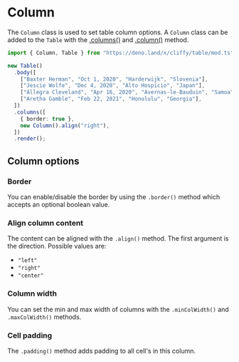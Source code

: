 # Column

The `Column` class is used to set table column options. A `Column` class can be
added to the `Table` with the [.columns()](./options.md) and
[.column()](./options.md) method.

```ts
import { Column, Table } from "https://deno.land/x/cliffy/table/mod.ts";

new Table()
  .body([
    ["Baxter Herman", "Oct 1, 2020", "Harderwijk", "Slovenia"],
    ["Jescie Wolfe", "Dec 4, 2020", "Alto Hospicio", "Japan"],
    ["Allegra Cleveland", "Apr 16, 2020", "Avernas-le-Bauduin", "Samoa"],
    ["Aretha Gamble", "Feb 22, 2021", "Honolulu", "Georgia"],
  ])
  .columns([
    { border: true },
    new Column().align("right"),
  ])
  .render();
```

## Column options

### Border

You can enable/disable the border by using the `.border()` method which accepts
an optional boolean value.

### Align column content

The content can be aligned with the `.align()` method. The first argument is the
direction. Possible values are:

- `"left"`
- `"right"`
- `"center"`

### Column width

You can set the min and max width of columns with the `.minColWidth()` and
`.maxColWidth()` methods.

### Cell padding

The `.padding()` method adds padding to all cell's in this column.

<!-- ### Set multiple options

The `.options()` method allows you to set multiple options at once by passing an
options bag to the `.options()` method. -->
